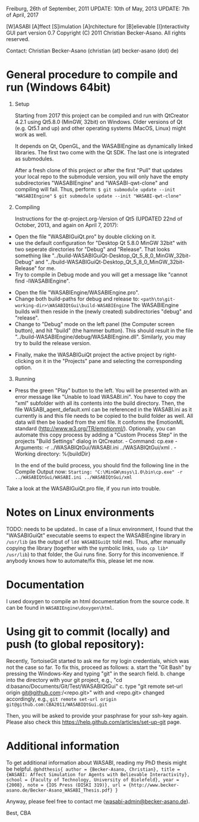 Freiburg, 26th of September, 2011
UPDATE: 10th of May, 2013
UPDATE: 7th of April, 2017

[W]ASABI [A]ffect [S]imulation [A]rchitecture for [B]elievable [I]nteractivity
GUI part version 0.7
Copyright (C) 2011 Christian Becker-Asano.
All rights reserved.

Contact: Christian Becker-Asano (christian (at) becker-asano (dot) de)

# General procedure to compile and run (Windows 64bit)

1. Setup

    Starting from 2017 this project can be compiled and run with QtCreator 4.2.1 using Qt5.8.0 (MinGW, 32bit) on Windows. Older versions of Qt (e.g. Qt5.1 and up) and other operating systems (MacOS, Linux) might work as well.

    It depends on Qt, OpenGL, and the WASABIEngine as dynamically linked libraries. The first two come with the Qt SDK. The last one is integrated as submodules.

    After a fresh clone of this project or after the first "Pull" that updates your local repo to the submodule version, you will only have the empty subdirectories "WASABIEngine" and "WASABI-qwt-clone" and compiling will fail. Thus, perform:
`$ git submodule update --init "WASABIEngine"`
`$ git submodule update --init "WASABI-qwt-clone"`

2. Compiling

    Instructions for the qt-project.org-Version of Qt5 (UPDATED 22nd of October, 2013, and again on April 7, 2017):
* Open the file "WASABIGuiQt.pro" by double clicking on it.
* use the default configuration for "Desktop Qt 5.8.0 MinGW 32bit" with two seperate directories for "Debug" and "Release".
  That looks something like "../build-WASABIGuiQt-Desktop_Qt_5_8_0_MinGW_32bit-Debug" and "../build-WASABIGuiQt-Desktop_Qt_5_8_0_MinGW_32bit-Release" for me.
* Try to compile in Debug mode and you will get a message like "cannot find -lWASABIEngine".
- Open the file "WASABIEngine/WASABIEngine.pro".
- Change both build-paths for debug and release to:
  `<path\to\git-working-dir>\WASABIQtGui\build-WASABIEngine`
  The WASABIEngine builds will then reside in the (newly created) subdirectories "debug" and "release".
- Change to "Debug" mode on the left panel (the Computer screen button), and hit "build" (the hammer button). This should result in the file "../build-WASABIEngine/debug/WASABIEngine.dll". Similarly, you may try to build the release version.
* Finally, make the WASABIGuiQt project the active project by right-clicking on it in the "Projects" pane and selecting the corresponding option.

3. Running

* Press the green "Play" button to the left.
  You will be presented with an error message like "Unable to load WASABI.ini".
  You have to copy the "xml" subfolder with all its contents into the build directory. Then, the file WASABI_agent_default.xml can be referenced in the WASABI.ini as it currently is and this file needs to be copied to the build folder as well. All data will then be loaded from the xml file. It conforms the EmotionML standard (http://www.w3.org/TR/emotionml/).
  Optionally, you can automate this copy process by adding a "Custom Process Step" in the projects "Build Settings" dialog in QtCreator.
      - Command: cp.exe
      - Arguments: -r ../WASABIQtGui/WASABI.ini ../WASABIQtGui/xml .
      - Working directory: %{buildDir}

  In the end of the build process, you should find the following line in the Compile Output now:
  `Starting: "C:\MinGW\msys\1.0\bin\cp.exe" -r ../WASABIQtGui/WASABI.ini ../WASABIQtGui/xml`

Take a look at the WASABIGuiQt.pro file, if you run into trouble.

# Notes on Linux environments

TODO: needs to be updated..
In case of a linux environment, I found that the "WASABIGuiQt" executable seems to expect the WASABIEngine library in `/usr/lib` (as the output of `ldd WASABIGuiQt` told me). Thus, after manually copying the library (together with the symbolic links, `sudo cp lib* /usr/lib`) to that folder, the Gui runs fine.
Sorry for this inconvenience. If anybody knows how to automate/fix this, please let me now.
# Documentation
I used doxygen to compile an html documentation from the source code. It can be found in
`WASABIEngine\doxygen\html`.

# Using git to commit (locally) and push (to global repository):
Recently, TortoiseGit started to ask me for my login credentials, which was not the case so far. To fix this, proceed as follows:
a. start the "Git Bash" by pressing the Windows-Key and typing "git" in the search field.
b. change into the directory with your git project, e.g., "cd d:basano/Documents/Git/Test/WASABIQtGui"
c. type "git remote set-url origin git@github.com:<username>/<repo.git>" with <username> and <repo.git> changed accordingly, e.g.,  `git remote set-url origin git@github.com:CBA2011/WASABIQtGui.git`

Then, you will be asked to provide your pasphrase for your ssh-key again.
Please also check this https://help.github.com/articles/set-up-git page.

# Additional information
To get additional information about WASABI, reading my PhD thesis might be helpful.
    `@phdthesis{
        author = {Becker-Asano, Christian},
        title = {WASABI: Affect Simulation for Agents with Believable Interactivity},
        school = {Faculty of Technology, University of Bielefeld},
        year = {2008},
        note = {IOS Press (DISKI 319)},
        url = {http://www.becker-asano.de/Becker-Asano_WASABI_Thesis.pdf}
    }`

Anyway, please feel free to contact me (wasabi-admin@becker-asano.de).

Best,
CBA
